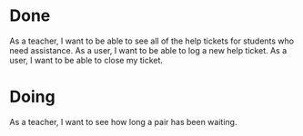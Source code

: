 # Done

As a teacher, I want to be able to see all of the help tickets for students who need assistance.
As a user, I want to be able to log a new help ticket.
As a user, I want to be able to close my ticket.

# Doing

As a teacher, I want to see how long a pair has been waiting.

